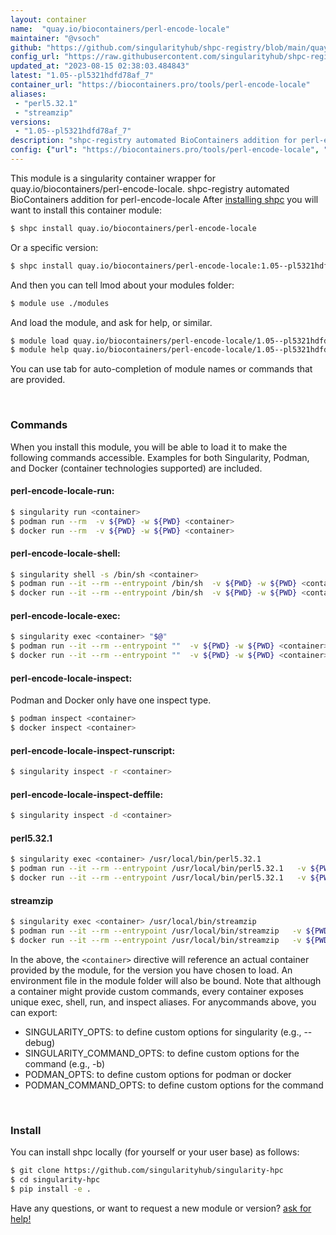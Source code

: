 ```yaml
---
layout: container
name:  "quay.io/biocontainers/perl-encode-locale"
maintainer: "@vsoch"
github: "https://github.com/singularityhub/shpc-registry/blob/main/quay.io/biocontainers/perl-encode-locale/container.yaml"
config_url: "https://raw.githubusercontent.com/singularityhub/shpc-registry/main/quay.io/biocontainers/perl-encode-locale/container.yaml"
updated_at: "2023-08-15 02:38:03.484843"
latest: "1.05--pl5321hdfd78af_7"
container_url: "https://biocontainers.pro/tools/perl-encode-locale"
aliases:
 - "perl5.32.1"
 - "streamzip"
versions:
 - "1.05--pl5321hdfd78af_7"
description: "shpc-registry automated BioContainers addition for perl-encode-locale"
config: {"url": "https://biocontainers.pro/tools/perl-encode-locale", "maintainer": "@vsoch", "description": "shpc-registry automated BioContainers addition for perl-encode-locale", "latest": {"1.05--pl5321hdfd78af_7": "sha256:c9db34d7959007fba7cc5697272ff5e7c6b1d30c3ff9f35b48a5e47c7a508f6c"}, "tags": {"1.05--pl5321hdfd78af_7": "sha256:c9db34d7959007fba7cc5697272ff5e7c6b1d30c3ff9f35b48a5e47c7a508f6c"}, "docker": "quay.io/biocontainers/perl-encode-locale", "aliases": {"perl5.32.1": "/usr/local/bin/perl5.32.1", "streamzip": "/usr/local/bin/streamzip"}}
---
```


This module is a singularity container wrapper for quay.io/biocontainers/perl-encode-locale.
shpc-registry automated BioContainers addition for perl-encode-locale
After [installing shpc](#install) you will want to install this container module:


```bash
$ shpc install quay.io/biocontainers/perl-encode-locale
```

Or a specific version:

```bash
$ shpc install quay.io/biocontainers/perl-encode-locale:1.05--pl5321hdfd78af_7
```

And then you can tell lmod about your modules folder:

```bash
$ module use ./modules
```

And load the module, and ask for help, or similar.

```bash
$ module load quay.io/biocontainers/perl-encode-locale/1.05--pl5321hdfd78af_7
$ module help quay.io/biocontainers/perl-encode-locale/1.05--pl5321hdfd78af_7
```

You can use tab for auto-completion of module names or commands that are provided.

<br>

### Commands

When you install this module, you will be able to load it to make the following commands accessible.
Examples for both Singularity, Podman, and Docker (container technologies supported) are included.

#### perl-encode-locale-run:

```bash
$ singularity run <container>
$ podman run --rm  -v ${PWD} -w ${PWD} <container>
$ docker run --rm  -v ${PWD} -w ${PWD} <container>
```

#### perl-encode-locale-shell:

```bash
$ singularity shell -s /bin/sh <container>
$ podman run --it --rm --entrypoint /bin/sh  -v ${PWD} -w ${PWD} <container>
$ docker run --it --rm --entrypoint /bin/sh  -v ${PWD} -w ${PWD} <container>
```

#### perl-encode-locale-exec:

```bash
$ singularity exec <container> "$@"
$ podman run --it --rm --entrypoint ""  -v ${PWD} -w ${PWD} <container> "$@"
$ docker run --it --rm --entrypoint ""  -v ${PWD} -w ${PWD} <container> "$@"
```

#### perl-encode-locale-inspect:

Podman and Docker only have one inspect type.

```bash
$ podman inspect <container>
$ docker inspect <container>
```

#### perl-encode-locale-inspect-runscript:

```bash
$ singularity inspect -r <container>
```

#### perl-encode-locale-inspect-deffile:

```bash
$ singularity inspect -d <container>
```


#### perl5.32.1

```bash
$ singularity exec <container> /usr/local/bin/perl5.32.1
$ podman run --it --rm --entrypoint /usr/local/bin/perl5.32.1   -v ${PWD} -w ${PWD} <container> -c " $@"
$ docker run --it --rm --entrypoint /usr/local/bin/perl5.32.1   -v ${PWD} -w ${PWD} <container> -c " $@"
```


#### streamzip

```bash
$ singularity exec <container> /usr/local/bin/streamzip
$ podman run --it --rm --entrypoint /usr/local/bin/streamzip   -v ${PWD} -w ${PWD} <container> -c " $@"
$ docker run --it --rm --entrypoint /usr/local/bin/streamzip   -v ${PWD} -w ${PWD} <container> -c " $@"
```



In the above, the `<container>` directive will reference an actual container provided
by the module, for the version you have chosen to load. An environment file in the
module folder will also be bound. Note that although a container
might provide custom commands, every container exposes unique exec, shell, run, and
inspect aliases. For anycommands above, you can export:

 - SINGULARITY_OPTS: to define custom options for singularity (e.g., --debug)
 - SINGULARITY_COMMAND_OPTS: to define custom options for the command (e.g., -b)
 - PODMAN_OPTS: to define custom options for podman or docker
 - PODMAN_COMMAND_OPTS: to define custom options for the command

<br>

### Install

You can install shpc locally (for yourself or your user base) as follows:

```bash
$ git clone https://github.com/singularityhub/singularity-hpc
$ cd singularity-hpc
$ pip install -e .
```

Have any questions, or want to request a new module or version? [ask for help!](https://github.com/singularityhub/singularity-hpc/issues)
